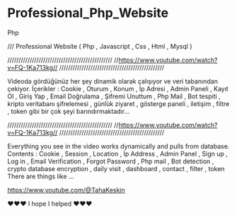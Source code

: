 # Professional_Php_Website
 Php

/// Professional Website ( Php , Javascript , Css , Html , Mysql )

///////////////////////////////////////////////
//https://www.youtube.com/watch?v=FQ-1Ka713kg//
///////////////////////////////////////////////

Videoda gördüğünüz her şey dinamik olarak çalışıyor ve veri tabanından çekiyor.
İçerikler : Cookie , Oturum , Konum , İp Adresi , Admin Paneli , Kayıt Ol , Giriş Yap , Email Doğrulama , Şifremi Unuttum , Php Mail , Bot tespiti , kripto veritabanı şifrelemesi , günlük ziyaret , gösterge paneli , iletişim , filtre , token gibi bir çok şeyi barındırmaktadır...

///////////////////////////////////////////////
//https://www.youtube.com/watch?v=FQ-1Ka713kg//
///////////////////////////////////////////////

Everything you see in the video works dynamically and pulls from database.
Contents : Cookie , Session , Location , İp Address , Admin Panel , Sign up , Log in , Email Verification , Forgot Password , Php mail  , Bot detection , crypto database encryption , daily visit , dashboard , contact , filter , token There are things like ...

https://www.youtube.com/@TahaKeskin


❤❤❤ I hope I helped ❤❤❤